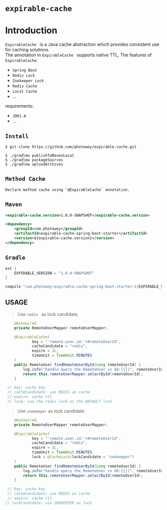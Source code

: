 # `expirable-cache`


# Introduction
`ExpirableCache ` is a Java cache abstraction which provides consistent use for caching solutions.   
The annotation in `ExpirableCache ` supports native TTL, 
The features of `ExpirableCache`:

* `Spring Boot`
* `Redis Lock `
* `Zookeeper Lock`
* `Redis Cache`
* `Local Cache`
* ...

requirements:
* `JDK1.8`
* ...



## `Install`

```shell
$ git clone https://github.com/photowey/expirable-cache.git

$ ./gradlew publishToMavenLocal
$ ./gradlew packageSources
$ ./gradlew uploadArchives
```



## `Method Cache`

 ```text
Declare method cache using `@ExpirableCache` annotation.  
 ```



## `Maven`

```xml
<expirable-cache.version>1.0.0-SNAPSHOT</expirable-cache.version>
```
```xml
<dependency>
    <groupId>com.photowey</groupId>
    <artifactId>expirable-cache-spring-boot-starter</artifactId>
    <version>${expirable-cache.version}</version>
</dependency>
```



## `Gradle`

```gradle
ext {
	EXPIRABLE_VERSION = "1.0.0-SNAPSHOT"
}
```

```gradle
compile "com.photowey:expirable-cache-spring-boot-starter:${EXPIRABLE_VERSION}"
```



## USAGE

> Use `redis ` as lock candidate.

```java
    @Autowired
    private RemoteUserMapper remoteUserMapper;

    @ExpirableCache(
            key = "'remote.user.id:'+#remoteUserId",
            cacheCandidate = "redis",
            expire = 2L,
            timeUnit = TimeUnit.MINUTES
    )
    public RemoteUser findRemoteUserById(Long remoteUserId) {
        log.info("handle query the RemoteUser in db:[{}]", remoteUserId);
        return this.remoteUserMapper.selectById(remoteUserId);
    }

 // key: cache key
 // cacheCandidate: use REDIS as cache
 // expire: cache ttl
 // lock: use the redis lock as the DEFAULT lock 
```





> Use `zookeeper` as lock candidate.

```java
    @Autowired
    private RemoteUserMapper remoteUserMapper;

    @ExpirableCache(
            key = "'remote.user.id:'+#remoteUserId",
            cacheCandidate = "redis",
            expire = 2L,
            timeUnit = TimeUnit.MINUTES,
            lock = @CacheLock(lockCandidate = "zookeeper")
    )
    public RemoteUser findRemoteUserById(Long remoteUserId) {
        log.info("handle query the RemoteUser in db:[{}]", remoteUserId);
        return this.remoteUserMapper.selectById(remoteUserId);
    }

 // key: cache key
 // cacheCandidate: use REDIS as cache
 // expire: cache ttl
// lockCandidate: use ZOOKEEPER as lock
```

